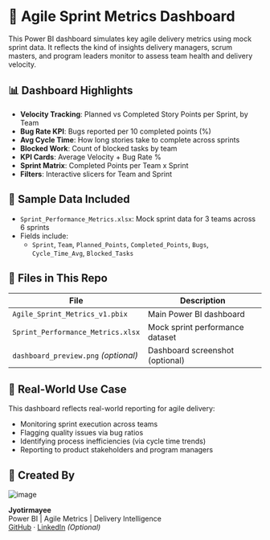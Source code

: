 # 🚀 Agile Sprint Metrics Dashboard

This Power BI dashboard simulates key agile delivery metrics using mock sprint data. It reflects the kind of insights delivery managers, scrum masters, and program leaders monitor to assess team health and delivery velocity.

## 📊 Dashboard Highlights

- **Velocity Tracking**: Planned vs Completed Story Points per Sprint, by Team
- **Bug Rate KPI**: Bugs reported per 10 completed points (%)
- **Avg Cycle Time**: How long stories take to complete across sprints
- **Blocked Work**: Count of blocked tasks by team
- **KPI Cards**: Average Velocity + Bug Rate %
- **Sprint Matrix**: Completed Points per Team x Sprint
- **Filters**: Interactive slicers for Team and Sprint

## 🧪 Sample Data Included

- `Sprint_Performance_Metrics.xlsx`: Mock sprint data for 3 teams across 6 sprints
- Fields include:
  - `Sprint`, `Team`, `Planned_Points`, `Completed_Points`, `Bugs`, `Cycle_Time_Avg`, `Blocked_Tasks`

## 📂 Files in This Repo

| File                              | Description                           |
|-----------------------------------|---------------------------------------|
| `Agile_Sprint_Metrics_v1.pbix`    | Main Power BI dashboard               |
| `Sprint_Performance_Metrics.xlsx` | Mock sprint performance dataset       |
| `dashboard_preview.png` *(optional)* | Dashboard screenshot (optional)   |

## 💼 Real-World Use Case

This dashboard reflects real-world reporting for agile delivery:
- Monitoring sprint execution across teams
- Flagging quality issues via bug ratios
- Identifying process inefficiencies (via cycle time trends)
- Reporting to product stakeholders and program managers

## 🔗 Created By
![image](https://github.com/user-attachments/assets/971052d4-6198-440a-af01-be074b6bac4d)


**Jyotirmayee**  
Power BI | Agile Metrics | Delivery Intelligence  
[GitHub](https://github.com/jyoti-techpm) · [LinkedIn](#) *(Optional)*  

